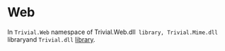 # Web

In `Trivial.Web` namespace of Trivial.Web.dll` library, Trivial.Mime.dll` libraryand `Trivial.dll` [library](../).
